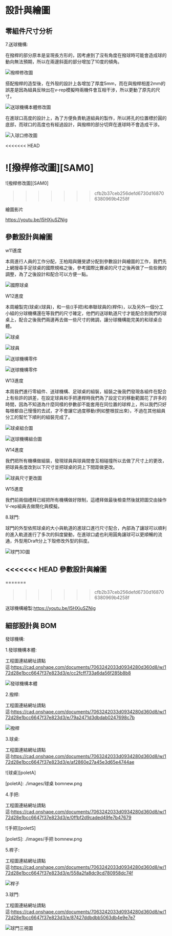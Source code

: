 設計與繪圖
===


零組件尺寸分析
---

7.送球機構:

在撥桿的部分原本是呈現長方形的，因考慮到了沒有角度在撥球時可能會造成球的動向無法預期，所以在兩邊斜面的部分增加了10度的傾角。


![撥桿修改圖][polemod]

[polemod]: ./images/撥桿修改圖.jpg

搭配撥桿的造型後，在外殼的設計上各增加了厚度5mm，而在與撥桿相差2mm的誤差是因為組員反映出在v-rep模擬時兩機件會互相干涉，所以更動了原先的尺寸。

![送球機構本體修改圖][bsmmod]

[bsmmod]: ./images/送球機透本體修改圖.jpg

在進球口高度的設計上，為了方便負責軌道組員的製作，所以將孔的位置標於圓的底部，而球口的高度也有經過設計，與撥桿的部分切齊在進球時不會造成干涉。

![入球口修改圖][bmmod]

[bmmod]: ./images/入球口修改圖.jpg
<<<<<<< HEAD

![撥桿修改圖][SAM0]
=======



![撥桿修改圖][SAM0]

>>>>>>> cfb2b37ceb256defd6730d168706380969b4258f


繪圖影片

https://youtu.be/l5HXjuSZNig

參數設計與繪圖
---
w11進度

本周進行人員的工作分配，王柏翔與鍾旻諺分配到參數設計與繪圖的工作，我們先上網搜尋手足球桌的國際規格之後，參考國際比賽桌的尺寸之後再做了一些些微的調整，為了之後設計和配合可以方便一點。

![國際球桌][nike]


[nike]: ./images/w11-1.png

[SAM2]: ./images/入球口修改圖.jpg



W12進度

本周繪製完(球桌)(球員)，和一些((手把)和串聯球員的(桿件)，以及另外一個分工小組的分球機構還在等我們的尺寸確定，他們的送球軌道尺寸才能配合到我們的球桌上，配合之後我們兩邊再去做一些尺寸的微調，讓分球機構能完美的和球桌合體。


![球桌][nikeD]

[nikeD]: ./images/w12-1.png

![球員][nikeS]

[nikeS]: ./images/w12-2.png

![送球機構零件][nikeA]

[nikeA]: ./images/w12-3.png

![送球機構零件][nikeF]

[nikeF]: ./images/w12-4.png

W13進度

本周我們進行零組件、送球機構、足球桌的組裝，組裝之後我們發現各組件在配合上有些許的誤差，在設定球員和手把連桿時我們為了設定它的移動範圍花了許多的時間，因為不知道為什麼同樣的參數卻不能套用在同位置的球桿上，所以我們只好每根都自己慢慢的去試，才不會讓它過度移動(例如整根拔出來)，不過在其他組員分工的幫忙下順利的組裝完成了。

![球桌組合圖][nikeG]

[nikeG]: ./images/w13-1.png

![送球機構組合圖][nikeH]

[nikeH]: ./images/w-13-2.png

W14進度

我們把所有機構做組裝，發現球員與球員間會互相碰撞所以去做了尺寸上的更改，把球員長度改到以下尺寸並把球桌的洞上下間距做更改。

![球員尺寸更改圖][nikeJ]

[nikeJ]: ./images/w14-1.png

W15進度

我們前兩個禮拜已經把所有機構做好限制，這禮拜做最後檢查然後就把圖交由操作V-rep組員去做簡化與模擬。

8.球門:

球門的外型依照球桌的大小與軌道的進球口進行尺寸配合，內部為了讓球可以順利的進入軌道進行了多次的斜度變動，在進球口處也利用圓角讓球可以更順暢的流通，外型用Draft分上下殼修改外型的斜度。

![球門3D圖][goals]

[goals]: ./images/球門3D圖.png

<<<<<<< HEAD
參數設計與繪圖
---
=======

>>>>>>> cfb2b37ceb256defd6730d168706380969b4258f


送球機構繪製:https://youtu.be/l5HXjuSZNig


細部設計與 BOM
---

發球機構: 

1.發球機構本體:

工程圖連結網址請點這:https://cad.onshape.com/documents/7063242033d0934280d360d8/w/172d28e1bcc6647f37e823d3/e/cc2fcff733a6da56f285b8b8

![發球機構本體][bsmt]

[bsmt]: ./images/發球機構本體.jpg

2.撥桿:

工程圖連結網址請點這:https://cad.onshape.com/documents/7063242033d0934280d360d8/w/172d28e1bcc6647f37e823d3/e/79a2471d3dbdab0247698c7b

![撥桿][polet]

[polet]: ./images/撥桿.jpg


3.球桌:

工程圖連結網址請點這:https://cad.onshape.com/documents/7063242033d0934280d360d8/w/172d28e1bcc6647f37e823d3/e/af2860e27a45e3d65e4744ae

![球桌][poletA]

[poletA]: ./images/球桌 bomnew.png

4.手把:

工程圖連結網址請點這:https://cad.onshape.com/documents/7063242033d0934280d360d8/w/172d28e1bcc6647f37e823d3/e/0ffbf2d9caded49fe7b47679

![手把][poletS]

[poletS]: ./images/手把 bomnew.png

5.桿子:

工程圖連結網址請點這:https://cad.onshape.com/documents/7063242033d0934280d360d8/w/172d28e1bcc6647f37e823d3/e/558a2fa8dc9cd780958dc74f

![桿子][poletD]

[poletD]: ./images/桿子.png



3.球門:

工程圖連結網址請點這:https://cad.onshape.com/documents/7063242033d0934280d360d8/w/172d28e1bcc6647f37e823d3/e/87427ddbdbb5063db4e9e7e7

![球門三視圖][gole]

[gole]: ./images/球門三視圖.png



